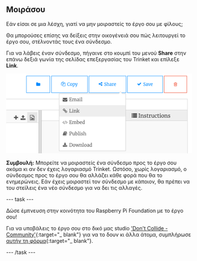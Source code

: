 ## Μοιράσου

Εάν είσαι σε μια λέσχη, γιατί να μην μοιραστείς το έργο σου με φίλους;

Θα μπορούσες επίσης να δείξεις στην οικογένειά σου πώς λειτουργεί το έργο σου, στέλνοντάς τους ένα σύνδεσμο.

Για να λάβεις έναν σύνδεσμο, πήγαινε στο κουμπί του μενού **Share** στην επάνω δεξιά γωνία της σελίδας επεξεργασίας του Trinket και επίλεξε **Link**.

![Το κουμπί "Share" στο μενού επεκτάθηκε, με τονισμένο τον σύνδεσμο "Link".](images/share-button.png)

**Συμβουλή:** Μπορείτε να μοιραστείς ένα σύνδεσμο προς το έργο σου ακόμα κι αν δεν έχεις λογαριασμό Trinket. Ωστόσο, χωρίς λογαριασμό, ο σύνδεσμος προς το έργο σου θα αλλάζει κάθε φορά που θα το ενημερώνεις. Εάν έχεις μοιραστεί τον σύνδεσμο με κάποιον, θα πρέπει να του στείλεις ένα νέο σύνδεσμο για να δει τις αλλαγές.

--- task ---

Δώσε έμπνευση στην κοινότητα του Raspberry Pi Foundation με το έργο σου!

Για να υποβάλεις το έργο σου στο δικό μας studio ['Don't Collide - Community'](https://wke.lt/w/s/KobNfx){:target="_ blank"} για να το δουν κι άλλα άτομα, συμπλήρωσε [αυτήν τη φόρμα](https://form.raspberrypi.org/f/community-project-submissions){:target="_ blank"}.

--- /task ---
